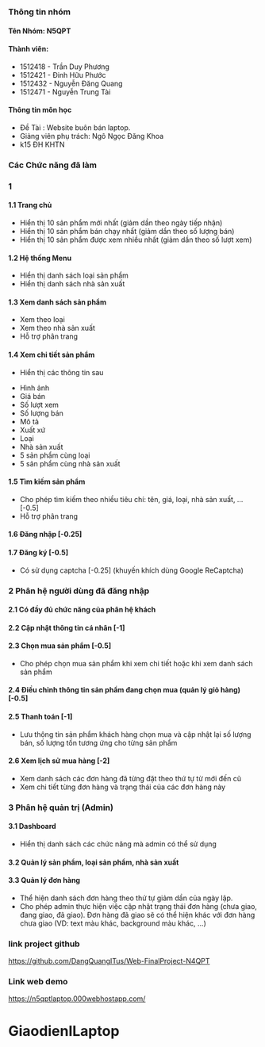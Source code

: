 ### Thông tin nhóm ###
#### Tên Nhóm: N5QPT ###
#### Thành viên: ####
- 1512418 - Trần Duy Phương
- 1512421 - Đinh Hữu Phước
- 1512432 - Nguyễn Đăng Quang
- 1512471 - Nguyễn Trung Tài
#### Thông tin môn học ####
- Đề Tài : Website buôn bán laptop.
- Giảng viên phụ trách: Ngô Ngọc Đăng Khoa
- k15 ĐH KHTN
### Các Chức năng đã làm
### 1 ###
#### 1.1 Trang chủ ####
- Hiển thị 10 sản phẩm mới nhất (giảm dần theo ngày tiếp nhận)
- Hiển thị 10 sản phẩm bán chạy nhất (giảm dần theo số lượng bán)
- Hiển thị 10 sản phẩm được xem nhiều nhất (giảm dần theo số lượt xem)

#### 1.2 Hệ thống Menu ####
- Hiển thị danh sách loại sản phẩm 
- Hiển thị danh sách nhà sản xuất 
#### 1.3 Xem danh sách sản phẩm ####
- Xem theo loại 
- Xem theo nhà sản xuất 
- Hỗ trợ phân trang
#### 1.4 Xem chi tiết sản phẩm ####
- Hiển thị các thông tin sau 
 + Hình ảnh
 + Giá bán
 + Số lượt xem
 + Số lượng bán
 + Mô tả
 + Xuất xứ
 + Loại
 + Nhà sản xuất
 + 5 sản phẩm cùng loại
 + 5 sản phẩm cùng nhà sản xuất 
#### 1.5 Tìm kiếm sản phẩm ####
- Cho phép tìm kiếm theo nhiều tiêu chí: tên, giá, loại, nhà sản xuất, … [-0.5]
- Hỗ trợ phân trang
#### 1.6 Đăng nhập [-0.25] ####
#### 1.7 Đăng ký [-0.5] ####
- Có sử dụng captcha [-0.25] (khuyến khích dùng Google ReCaptcha)
### 2 Phân hệ người dùng đã đăng nhập ###
#### 2.1 Có đầy đủ chức năng của phân hệ khách ####
#### 2.2 Cập nhật thông tin cá nhân [-1] ####
#### 2.3 Chọn mua sản phẩm [-0.5] ####
- Cho phép chọn mua sản phẩm khi xem chi tiết hoặc khi xem danh sách
sản phẩm
#### 2.4 Điều chỉnh thông tin sản phẩm đang chọn mua (quản lý giỏ hàng) [-0.5] ####
#### 2.5 Thanh toán [-1] ####
- Lưu thông tin sản phẩm khách hàng chọn mua và cập nhật lại số lượng
bán, số lượng tồn tương ứng cho từng sản phẩm
#### 2.6 Xem lịch sử mua hàng [-2] ####
- Xem danh sách các đơn hàng đã từng đặt theo thứ tự từ mới đến cũ
- Xem chi tiết từng đơn hàng và trạng thái của các đơn hàng này
### 3 Phân hệ quản trị (Admin) ###
#### 3.1 Dashboard ####
- Hiển thị danh sách các chức năng mà admin có thể sử dụng
#### 3.2 Quản lý sản phẩm, loại sản phẩm, nhà sản xuất ####
#### 3.3 Quản lý đơn hàng ####
- Thể hiện danh sách đơn hàng theo thứ tự giảm dần của ngày lập.
- Cho phép admin thực hiện việc cập nhật trạng thái đơn hàng (chưa giao,
đang giao, đã giao). Đơn hàng đã giao sẽ có thể hiện khác với đơn hàng
chưa giao (VD: text màu khác, background màu khác, …)

### link project github ###
https://github.com/DangQuangITus/Web-FinalProject-N4QPT
### Link web demo ###
https://n5qptlaptop.000webhostapp.com/
# GiaodienILaptop
